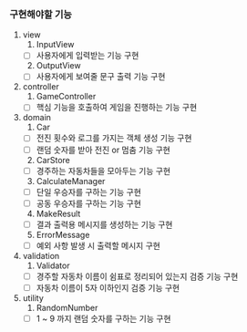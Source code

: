 ### 구현해야할 기능

1. view
   1. InputView
   - [ ] 사용자에게 입력받는 기능 구현
   2. OutputView
   - [ ] 사용자에게 보여줄 문구 출력 기능 구현

2. controller
   1. GameController
   - [ ] 핵심 기능을 호출하여 게임을 진행하는 기능 구현

3. domain
   1. Car
   - [ ] 전진 횟수와 로그를 가지는 객체 생성 기능 구현
   - [ ] 랜덤 숫자를 받아 전진 or 멈춤 기능 구현
   2. CarStore
   - [ ] 경주하는 자동차들을 모아두는 기능 구현
   3. CalculateManager
   - [ ] 단일 우승자를 구하는 기능 구현
   - [ ] 공동 우승자를 구하는 기능 구현
   4. MakeResult
   - [ ] 결과 출력용 메시지를 생성하는 기능 구현
   5. ErrorMessage
   - [ ] 예외 사항 발생 시 출력할 메시지 구현

4. validation
   1. Validator
   - [ ] 경주할 자동차 이름이 쉼표로 정리되어 있는지 검증 기능 구현
   - [ ] 자동차 이름이 5자 이하인지 검증 기능 구현
5. utility
   1. RandomNumber
   - [ ] 1 ~ 9 까지 랜덤 숫자를 구하는 기능 구현